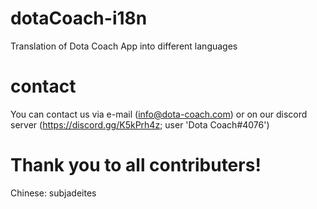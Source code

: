 # dotaCoach-i18n
Translation of Dota Coach App into different languages

# contact
You can contact us via e-mail (info@dota-coach.com) or on our discord server (https://discord.gg/K5kPrh4z; user 'Dota Coach#4076')

# Thank you to all contributers!

Chinese: subjadeites

